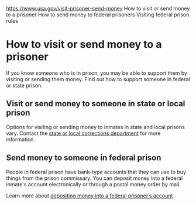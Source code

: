 

https://www.usa.gov/visit-prisoner-send-money
How to visit or send money to a prisoner
How to send money to federal prisoners
Visiting federal prison rules

How to visit or send money to a prisoner
========================================

If you know someone who is in prison, you may be able to support them by visiting or sending them money. Find out how to support someone in federal or state prison.

**Visit or send money to someone in state or local prison**
-----------------------------------------------------------

Options for visiting or sending money to inmates in state and local prisons vary. Contact the
[state or local corrections department](https://www.usa.gov/state-corrections)
for more information.

**Send money to someone in federal prison**
-------------------------------------------

People in federal prison have bank-type accounts that they can use to buy things from the prison commissary. You can deposit money into a federal inmate's account electronically or through a postal money order by mail.

Learn more about
[depositing money into a federal prisoner’s account](https://www.bop.gov/inmates/communications.jsp#money)
.
